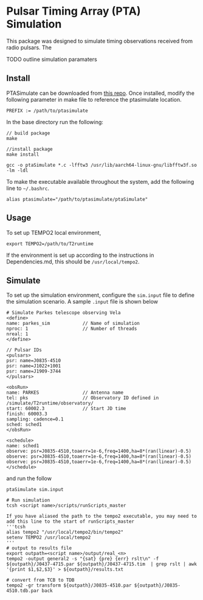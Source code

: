# Pulsar Timing Array (PTA) Simulation
This package was designed to simulate timing observations received from radio pulsars. The

TODO outline simulation paramaters 
## Install
PTASimulate can be downloaded from [this repo](https://bitbucket.csiro.au/projects/PSRSOFT/repos/ptasimulate/). Once installed, modify the following parameter in make file to reference the ptasimulate location.
```
PREFIX := /path/to/ptasimulate
```
In the base directory run the following:
```
// build package
make

//install package 
make install

gcc -o ptaSimulate *.c -lfftw3 /usr/lib/aarch64-linux-gnu/libfftw3f.so -lm -ldl
```

To make the executable available throughout the system, add the following line to `~/.bashrc`.
```
alias ptasimulate="/path/to/ptasimulate/ptaSimulate"
```

## Usage
To set up TEMPO2 local environment, 
```
export TEMPO2=/path/to/T2runtime
```

If the environment is set up according to the instructions in Dependencies.md, this should be `/usr/local/tempo2`.

## Simulate
To set up the simulation environment, configure the `sim.input` file to define the simulation scenario. A sample `.input` file is shown below
```
# Simulate Parkes telescope observing Vela 
<define>
name: parkes_sim            // Name of simulation
nproc: 1                    // Number of threads
nreal: 1
</define>

// Pulsar IDs 
<pulsars> 
psr: name=J0835-4510         
psr: name=J1022+1001        
psr: name=J1909-3744
</pulsars>

<obsRun>
name: PARKES                // Antenna name
tel: pks                    // Observatory ID defined in /simulate/T2runtime/observatory/
start: 60002.3              // Start JD time 
finish: 60003.3
sampling: cadence=0.1
sched: sched1
</obsRun>

<schedule>
name: sched1
observe: psr=J0835-4510,toaerr=1e-6,freq=1400,ha=8*(ran(linear)-0.5)
observe: psr=J0835-4510,toaerr=1e-6,freq=1400,ha=8*(ran(linear)-0.5)
observe: psr=J0835-4510,toaerr=1e-6,freq=1400,ha=8*(ran(linear)-0.5)
</schedule>
```


 and run the follow
```
ptaSimulate sim.input
```

```
# Run simulation
tcsh <script name>/scripts/runScripts_master

If you have aliased the path to the tempo2 executable, you may need to add this line to the start of runScripts_master
'''tcsh
alias tempo2 "/usr/local/tempo2/bin/tempo2"
setenv TEMPO2 /usr/local/tempo2
'''
# output to results file
export outpath=<script name>/output/real_<n>
tempo2 -output general2 -s "{sat} {pre} {err} rslt\n" -f ${outpath}/J0437-4715.par ${outpath}/J0437-4715.tim  | grep rslt | awk '{print $1,$2,$3}' > ${outpath}/results.txt

# convert from TCB to TDB
tempo2 -gr transform ${outpath}/J0835-4510.par ${outpath}/J0835-4510.tdb.par back
```


